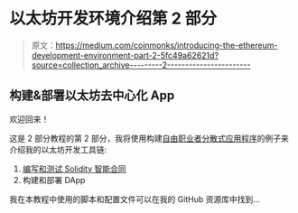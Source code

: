 # 以太坊开发环境介绍第 2 部分

> 原文：<https://medium.com/coinmonks/introducing-the-ethereum-development-environment-part-2-5fc49a62621d?source=collection_archive---------2----------------------->

## **构建&部署以太坊去中心化 App**

欢迎回来！

这是 2 部分教程的第 2 部分，我将使用构建[自由职业者分散式应用程序](/coinmonks/the-freelancers-smart-contract-how-it-works-fda5e1fddf8d)的例子来介绍我的以太坊开发工具链:

1.  [编写和测试 Solidity 智能合同](/coinmonks/introducing-the-ethereum-development-environment-part-1-bed0a273e55)
2.  构建和部署 DApp

我在本教程中使用的脚本和配置文件可以在我的 GitHub 资源库中找到…